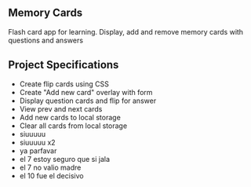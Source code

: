 ## Memory Cards

Flash card app for learning. Display, add and remove memory cards with questions and answers

## Project Specifications

- Create flip cards using CSS
- Create "Add new card" overlay with form
- Display question cards and flip for answer
- View prev and next cards
- Add new cards to local storage
- Clear all cards from local storage
- siuuuuu
- siuuuuu x2
- ya parfavar
- el 7 estoy seguro que si jala
- el 7 no valio madre
- el 10 fue el decisivo